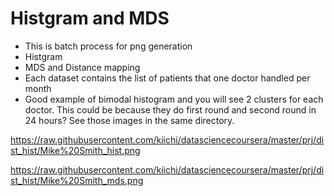 Histgram and MDS
=============================

* This is batch process for png generation
* Histgram
* MDS and Distance mapping
* Each dataset contains the list of patients that one doctor handled per month
* Good example of bimodal histogram and you will see 2 clusters for each doctor.
This could be because they do first round and second round in 24 hours? See those
images in the same directory.

https://raw.githubusercontent.com/kiichi/datasciencecoursera/master/prj/dist_hist/Mike%20Smith_hist.png

https://raw.githubusercontent.com/kiichi/datasciencecoursera/master/prj/dist_hist/Mike%20Smith_mds.png
